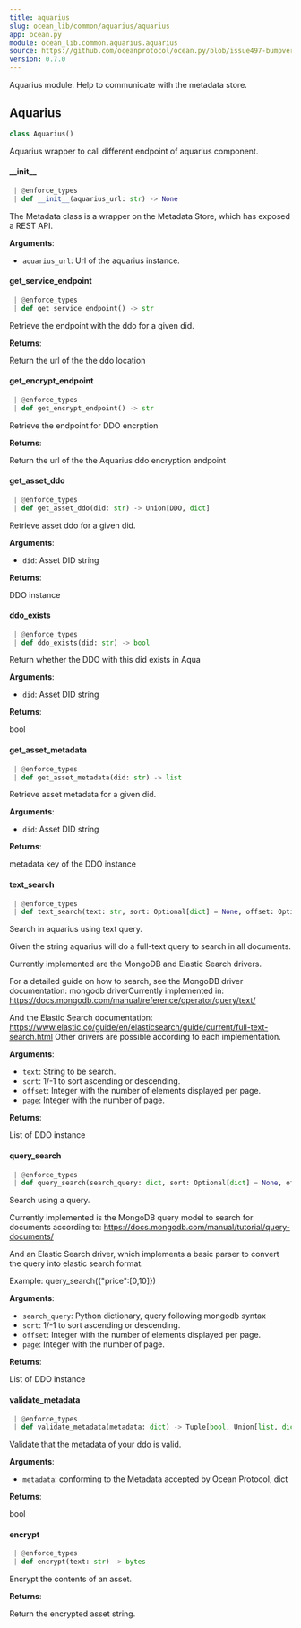```yaml
---
title: aquarius
slug: ocean_lib/common/aquarius/aquarius
app: ocean.py
module: ocean_lib.common.aquarius.aquarius
source: https://github.com/oceanprotocol/ocean.py/blob/issue497-bumpversion-to-v0.7.0/ocean_lib/common/aquarius/aquarius.py
version: 0.7.0
---
```

Aquarius module.
Help to communicate with the metadata store.

## Aquarius

```python
class Aquarius()
```

Aquarius wrapper to call different endpoint of aquarius component.

#### \_\_init\_\_

```python
 | @enforce_types
 | def __init__(aquarius_url: str) -> None
```

The Metadata class is a wrapper on the Metadata Store, which has exposed a REST API.

**Arguments**:

- `aquarius_url`: Url of the aquarius instance.

#### get\_service\_endpoint

```python
 | @enforce_types
 | def get_service_endpoint() -> str
```

Retrieve the endpoint with the ddo for a given did.

**Returns**:

Return the url of the the ddo location

#### get\_encrypt\_endpoint

```python
 | @enforce_types
 | def get_encrypt_endpoint() -> str
```

Retrieve the endpoint for DDO encrption

**Returns**:

Return the url of the the Aquarius ddo encryption endpoint

#### get\_asset\_ddo

```python
 | @enforce_types
 | def get_asset_ddo(did: str) -> Union[DDO, dict]
```

Retrieve asset ddo for a given did.

**Arguments**:

- `did`: Asset DID string

**Returns**:

DDO instance

#### ddo\_exists

```python
 | @enforce_types
 | def ddo_exists(did: str) -> bool
```

Return whether the DDO with this did exists in Aqua

**Arguments**:

- `did`: Asset DID string

**Returns**:

bool

#### get\_asset\_metadata

```python
 | @enforce_types
 | def get_asset_metadata(did: str) -> list
```

Retrieve asset metadata for a given did.

**Arguments**:

- `did`: Asset DID string

**Returns**:

metadata key of the DDO instance

#### text\_search

```python
 | @enforce_types
 | def text_search(text: str, sort: Optional[dict] = None, offset: Optional[int] = 100, page: Optional[int] = 1) -> list
```

Search in aquarius using text query.

Given the string aquarius will do a full-text query to search in all documents.

Currently implemented are the MongoDB and Elastic Search drivers.

For a detailed guide on how to search, see the MongoDB driver documentation:
mongodb driverCurrently implemented in:
https://docs.mongodb.com/manual/reference/operator/query/text/

And the Elastic Search documentation:
https://www.elastic.co/guide/en/elasticsearch/guide/current/full-text-search.html
Other drivers are possible according to each implementation.

**Arguments**:

- `text`: String to be search.
- `sort`: 1/-1 to sort ascending or descending.
- `offset`: Integer with the number of elements displayed per page.
- `page`: Integer with the number of page.

**Returns**:

List of DDO instance

#### query\_search

```python
 | @enforce_types
 | def query_search(search_query: dict, sort: Optional[dict] = None, offset: Optional[int] = 100, page: Optional[int] = 1) -> list
```

Search using a query.

Currently implemented is the MongoDB query model to search for documents according to:
https://docs.mongodb.com/manual/tutorial/query-documents/

And an Elastic Search driver, which implements a basic parser to convert the query into
elastic search format.

Example: query_search({"price":[0,10]})

**Arguments**:

- `search_query`: Python dictionary, query following mongodb syntax
- `sort`: 1/-1 to sort ascending or descending.
- `offset`: Integer with the number of elements displayed per page.
- `page`: Integer with the number of page.

**Returns**:

List of DDO instance

#### validate\_metadata

```python
 | @enforce_types
 | def validate_metadata(metadata: dict) -> Tuple[bool, Union[list, dict]]
```

Validate that the metadata of your ddo is valid.

**Arguments**:

- `metadata`: conforming to the Metadata accepted by Ocean Protocol, dict

**Returns**:

bool

#### encrypt

```python
 | @enforce_types
 | def encrypt(text: str) -> bytes
```

Encrypt the contents of an asset.

**Returns**:

Return the encrypted asset string.

